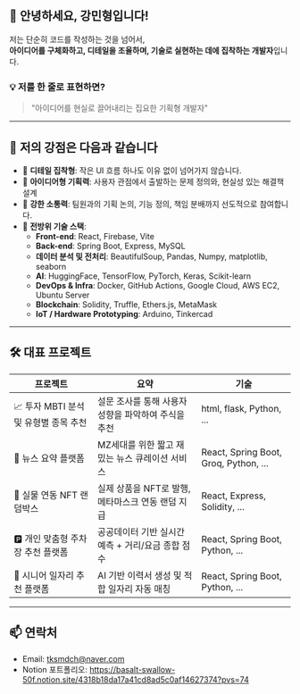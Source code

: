## 👋 안녕하세요, 강민형입니다!

저는 단순히 코드를 작성하는 것을 넘어서,  
**아이디어를 구체화하고, 디테일을 조율하며, 기술로 실현하는 데에 집착하는 개발자**입니다.

### 💡 저를 한 줄로 표현하면?

> "아이디어를 현실로 끌어내리는 집요한 기획형 개발자"

---

## 🚀 저의 강점은 다음과 같습니다

- 🎯 **디테일 집착형**: 작은 UI 흐름 하나도 이유 없이 넘어가지 않습니다.  
- 🧠 **아이디어형 기획력**: 사용자 관점에서 출발하는 문제 정의와, 현실성 있는 해결책 설계
- 🤝 **강한 소통력**: 팀원과의 기획 논의, 기능 정의, 책임 분배까지 선도적으로 참여합니다.
- 🧩 **전방위 기술 스택**:  
  - **Front-end**: React, Firebase, Vite  
  - **Back-end**: Spring Boot, Express, MySQL
  - **데이터 분석 및 전처리**: BeautifulSoup, Pandas, Numpy, matplotlib, seaborn
  - **AI**: HuggingFace, TensorFlow, PyTorch, Keras, Scikit-learn
  - **DevOps & Infra**: Docker, GitHub Actions, Google Cloud, AWS EC2, Ubuntu Server
  - **Blockchain**: Solidity, Truffle, Ethers.js, MetaMask
  - **IoT / Hardware Prototyping**: Arduino, Tinkercad

---

## 🛠️ 대표 프로젝트

| 프로젝트 | 요약 | 기술 |
|----------|------|------|
| 📈 투자 MBTI 분석 및 유형별 종목 추천 | 설문 조사를 통해 사용자 성향을 파악하여 주식을 추천 | html, flask, Python, ... |
| 📰 뉴스 요약 플랫폼 | 	MZ세대를 위한 짧고 재밌는 뉴스 큐레이션 서비스 | React, Spring Boot, Groq, Python, ... |
| 🎲 실물 연동 NFT 랜덤박스 | 실제 상품을 NFT로 발행, 메타마스크 연동 랜덤 지급 | React, Express, Solidity, ... |
| 🅿️ 개인 맞춤형 주차장 추천 플랫폼 | 공공데이터 기반 실시간 예측 + 거리/요금 종합 점수 | React, Spring Boot, Python, ... |
| 🧓 시니어 일자리 추천 플랫폼 | AI 기반 이력서 생성 및 적합 일자리 자동 매칭 | React, Spring Boot, Python, ... |

---

## 📫 연락처

- Email: tksmdch@naver.com
- Notion 포트폴리오: https://basalt-swallow-50f.notion.site/4318b18da17a41cd8ad5c0af14627374?pvs=74
